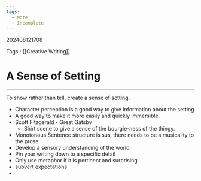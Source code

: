 ```yaml
---
tags:
  - Note
  - Incomplete
---
```

202408121708

Tags : [[Creative Writing]]
# A Sense of Setting
---

To show rather than tell, create a sense of setting.
- Character perception is a good way to give information about the setting
- A good way to make it more easily and quickly immersible.
- Scott Fitzgerald - Great Gatsby
	- Shirt scene to give a sense of the bourgie-ness of the thingy.
- Monotonous Sentence structure is sus, there needs to be a musicality to the prose.
- Develop a sensory understanding of the world
- Pin your writing down to a specific detail
- Only use metaphor if it is pertinent and surprising
- subvert expectations
- 